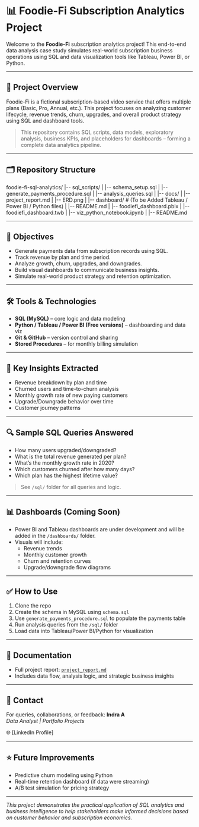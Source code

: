 # 📊 Foodie-Fi Subscription Analytics Project

Welcome to the **Foodie-Fi** subscription analytics project! This end-to-end data analysis case study simulates real-world subscription business operations using SQL and data visualization tools like Tableau, Power BI, or Python.

---

## 🚀 Project Overview

Foodie-Fi is a fictional subscription-based video service that offers multiple plans (Basic, Pro, Annual, etc.). This project focuses on analyzing customer lifecycle, revenue trends, churn, upgrades, and overall product strategy using SQL and dashboard tools.

> This repository contains SQL scripts, data models, exploratory analysis, business KPIs, and placeholders for dashboards – forming a complete data analytics pipeline.

---

## 🗂️ Repository Structure

foodie-fi-sql-analytics/
|-- sql_scripts/
|   |-- schema_setup.sql
|   |-- generate_payments_procedure.sql
|   |-- analysis_queries.sql
|
|-- docs/
|   |-- project_report.md
|   |-- ERD.png
|
|-- dashboard/       # (To be Added Tableau / Power BI / Python files)
|   |-- README.md
|   |-- foodiefi_dashboard.pbix
|   |-- foodiefi_dashboard.twb
|   |-- viz_python_notebook.ipynb
|
|-- README.md



---

## 📌 Objectives

- Generate payments data from subscription records using SQL.
- Track revenue by plan and time period.
- Analyze growth, churn, upgrades, and downgrades.
- Build visual dashboards to communicate business insights.
- Simulate real-world product strategy and retention optimization.

---

## 🛠️ Tools & Technologies

- **SQL (MySQL)** – core logic and data modeling
- **Python / Tableau / Power BI (Free versions)** – dashboarding and data viz
- **Git & GitHub** – version control and sharing
- **Stored Procedures** – for monthly billing simulation

---

## 🧠 Key Insights Extracted

- Revenue breakdown by plan and time
- Churned users and time-to-churn analysis
- Monthly growth rate of new paying customers
- Upgrade/Downgrade behavior over time
- Customer journey patterns

---

## 🔍 Sample SQL Queries Answered

- How many users upgraded/downgraded?
- What is the total revenue generated per plan?
- What’s the monthly growth rate in 2020?
- Which customers churned after how many days?
- Which plan has the highest lifetime value?

> See `/sql/` folder for all queries and logic.

---

## 📊 Dashboards (Coming Soon)

- Power BI and Tableau dashboards are under development and will be added in the `/dashboards/` folder.
- Visuals will include:
  - Revenue trends
  - Monthly customer growth
  - Churn and retention curves
  - Upgrade/downgrade flow diagrams

---

## ✅ How to Use

1. Clone the repo
2. Create the schema in MySQL using `schema.sql`
3. Use `generate_payments_procedure.sql` to populate the payments table
4. Run analysis queries from the `/sql/` folder
5. Load data into Tableau/Power BI/Python for visualization

---

## 📄 Documentation

- Full project report: [`project_report.md`](project_report.md)
- Includes data flow, analysis logic, and strategic business insights

---

## 📧 Contact

For queries, collaborations, or feedback:
**Indra A**  
_Data Analyst | Portfolio Projects_  
 
🌐 [LinkedIn Profile]  

---

## ⭐ Future Improvements

- Predictive churn modeling using Python
- Real-time retention dashboard (if data were streaming)
- A/B test simulation for pricing strategy

---

_This project demonstrates the practical application of SQL analytics and business intelligence to help stakeholders make informed decisions based on customer behavior and subscription economics._
